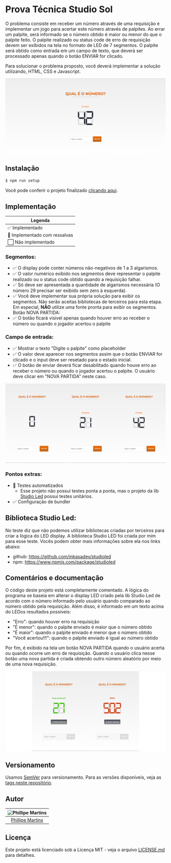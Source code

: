 # Prova Técnica Studio Sol

O problema consiste em receber um número através de uma requisição e implementar
um jogo para acertar este número através de palpites. ​Ao errar um palpite, será
informado se o número obtido é maior ou menor do que o palpite feito. O palpite
realizado ou ​status code​ de erro de requisição devem ser exibidos na tela no
formato de LED de 7 segmentos. O palpite será obtido como entrada em um campo de
texto, que deverá ser processado apenas quando o botão ENVIAR for clicado.

Para solucionar o problema proposto, você deverá implementar a solução
utilizando, HTML, CSS e Javascript.

![Screenshot_0](readme/screenshot_0.png)

## Instalação

```sh
$ npm run setup
```

Você pode conferir o projeto finalizado
[clicando aqui](https://prova-tecnica-studiosol.surge.sh/).

## Implementação

| Legenda                       |
| ----------------------------- |
| ✅ Implementado               |
| 🔳 Implementado com ressalvas |
| ⬜ Não implementado           |

### Segmentos:

- ✅ O display pode conter números não-negativos de 1 a 3 algarismos.
- ✅ O valor numérico exibido nos segmentos deve representar o palpite realizado
  ou o status code obtido quando a requisição falhar.
- ✅ Só deve ser apresentada a quantidade de algarismos necessária (O número 29
  precisar ser exibido sem zero à esquerda).
- ✅ Você deve implementar sua própria solução para exibir os segmentos. Não
  serão aceitas bibliotecas de terceiros para esta etapa. Em especial, ​**NÃO**​
  utilize uma fonte pronta para exibir os segmentos. Botão ​NOVA PARTIDA​:
- ✅ O botão ficará visível apenas quando houver erro ao receber o número ou
  quando o jogador acertou o palpite

### Campo de entrada:

- ✅ Mostrar o texto "Digite o palpite" como placeholder
- ✅ O valor deve aparecer nos segmentos assim que o botão ​ENVIAR ​for clicado
  e o input deve ser resetado para o estado inicial.
- ✅ O botão de enviar deverá ficar desabilitado quando houve erro ao receber o
  número ou quando o jogador acertou o palpite. O usuário deve clicar em "NOVA
  PARTIDA" neste caso.

![Screenshot_1](readme/screenshot_1.png)

### Pontos extras:

- 🔳 Testes automatizados​
  - Esse projeto não possui testes ponta a ponta, mas o projeto da lib
    [Studio Led](https://github.com/inkasadev/studioled) possui testes
    unitários.
- ✅ Configuração de bundler​

## Biblioteca Studio Led:

No teste diz que não podemos utilizar bibliotecas criadas por terceiros para
criar a lógica do LED display. A biblioteca Studio LED foi criada por mim para
esse teste. Vocês podem obter mais informações sobre ela nos links abaixo:

- github: https://github.com/inkasadev/studioled
- npm: https://www.npmjs.com/package/studioled

## Comentários e documentação

O código deste projeto está completamente comentado. A lógica do programa se
baseia em alterar o display LED criado pela lib Studio Led de acordo com o
número informado pelo usuário quando comparado ao número obtido pela requisição.
Além disso, é informado ​em um texto acima do LED​ os resultados possíveis:

- "Erro": quando houver erro na requisição
- "É menor": quando o palpite enviado é ​maior​ que o número obtido
- "É maior": quando o palpite enviado é ​menor​ que o número obtido
- "Você acertou!!!": quando o palpite enviado é igual ao número obtido

Por fim, é exibido na tela um botão NOVA PARTIDA quando o usuário acerta ou
quando ocorre um erro de requisição. Quando o usuário clica nesse botão uma nova
partida é criada obtendo outro número aleatório por meio de uma nova requisição.

![Screenshot_2](readme/screenshot_2.png)

## Versionamento

Usamos [SemVer](http://semver.org/) para versionamento. Para as versões
disponíveis, veja as
[tags neste repositório](https://github.com/inkasadev/prova-tecnica-studiosol/tags).

## Autor

| ![Phillipe Martins](https://avatars.githubusercontent.com/u/7750404?v=4&s=150) |
| :----------------------------------------------------------------------------: |
|               [Phillipe Martins](https://github.com/inkasadev/)                |

## Licença

Este projeto está licenciado sob a Licença MIT - veja o arquivo
[LICENSE.md](LICENSE.md) para detalhes.
